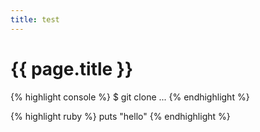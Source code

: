 ```yaml
---
title: test
---
```


# {{ page.title }}

{% highlight console %}
$ git clone ...
{% endhighlight %}

{% highlight ruby %}
puts "hello"
{% endhighlight %}
